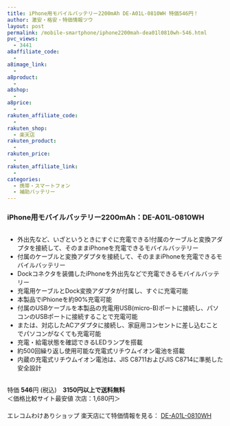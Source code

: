 ```yaml
---
title: iPhone用モバイルバッテリー2200mAh DE-A01L-0810WH 特価546円！
author: 激安・格安・特価情報ツウ
layout: post
permalink: /mobile-smartphone/iphone2200mah-dea01l0810wh-546.html
pvc_views:
  - 3441
a8affiliate_code:
  - 
a8image_link:
  - 
a8product:
  - 
a8shop:
  - 
a8price:
  - 
rakuten_affiliate_code:
  - 
rakuten_shop:
  - 楽天店
rakuten_product:
  - 
rakuten_price:
  - 
rakuten_affiliate_link:
  - 
categories:
  - 携帯・スマートフォン
  - 補助バッテリー
---
```

### iPhone用モバイルバッテリー2200mAh：DE-A01L-0810WH

<div class="img-bg2 img_L">
  <a href="http://hb.afl.rakuten.co.jp/hgc/04914ba7.10ed122b.04914ba8.092f1a7b/?pc=http%3a%2f%2fitem.rakuten.co.jp%2fwakeari%2f4953103915350%2f%3fscid%3daf_link_img&m=http%3a%2f%2fm.rakuten.co.jp%2fwakeari%2fi%2f10014623%2f" target="_blank"><img src="http://hbb.afl.rakuten.co.jp/hgb/?pc=http%3a%2f%2fthumbnail.image.rakuten.co.jp%2f%400_mall%2fwakeari%2fcabinet%2f200_4%2fde-a01l-0810wh_02.jpg%3f_ex%3d128x128&m=http%3a%2f%2fthumbnail.image.rakuten.co.jp%2f%400_mall%2fwakeari%2fcabinet%2f200_4%2fde-a01l-0810wh_02.jpg" border="0" title="" alt="" /></a>
</div>

<!--more-->

  * 外出先など、いざというときにすぐに充電できる!付属のケーブルと変換アダプタを接続して、そのままiPhoneを充電できるモバイルバッテリー
  * 付属のケーブルと変換アダプタを接続して、そのままiPhoneを充電できるモバイルバッテリー
  * Dockコネクタを装備したiPhoneを外出先などで充電できるモバイルバッテリー
  * 充電用ケーブルとDock変換アダプタが付属し、すぐに充電可能
  * 本製品でiPhioneを約90%充電可能
  * 付属のUSBケーブルを本製品の充電用USB(micro-B)ポートに接続し、パソコンのUSBポートに接続することで充電可能
  * または、対応したACアダプタに接続し、家庭用コンセントに差し込むことでパソコンがなくても充電可能
  * 充電・給電状態を確認できるLEDランプを搭載
  * 約500回繰り返し使用可能な充電式リチウムイオン電池を搭載
  * 内蔵の充電式リチウムイオン電池は、JIS C8711およびJIS C8714に準拠した安全設計

<br clear="all" />特価 <span class="tokka-price"><strong>546</strong></span>円 (税込)　**3150円以上で送料無料**  
＜価格比較サイト最安値 次店：1,680円＞  
　　  
エレコムわけありショップ 楽天店にて特価情報を見る： <a href="http://hb.afl.rakuten.co.jp/hgc/04914ba7.10ed122b.04914ba8.092f1a7b/?pc=http%3a%2f%2fitem.rakuten.co.jp%2fwakeari%2f4953103915350%2f%3fscid%3daf_link_img&m=http%3a%2f%2fm.rakuten.co.jp%2fwakeari%2fi%2f10014623%2f" target="_blank"><span class="fs150p">DE-A01L-0810WH</span></a>
